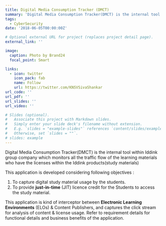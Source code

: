 ```yaml
---
title: Digital Media Consumption Tracker (DMCT)
summary: 'Digital Media Consumption Tracker(DMCT) is the internal tool within Iddink group company which monitors all the traffic flow of the learning materials who have the licenses within the Iddink products(study materials).'
tags:
  - CyberSecurity
date: '2018-06-05T00:00:00Z'

# Optional external URL for project (replaces project detail page).
external_link: ''

image:
  caption: Photo by Brand24
  focal_point: Smart

links:
  - icon: twitter
    icon_pack: fab
    name: Follow
    url: https://twitter.com/KNSVSivaShankar
url_code: ''
url_pdf: ''
url_slides: ''
url_video: ''

# Slides (optional).
#   Associate this project with Markdown slides.
#   Simply enter your slide deck's filename without extension.
#   E.g. `slides = "example-slides"` references `content/slides/example-slides.md`.
#   Otherwise, set `slides = ""`.
# slides: example
---
```


Digital Media Consumption Tracker(DMCT) is the internal tool within Iddink group company which monitors all the traffic flow of the learning materials who have the licenses within the Iddink products(study materials)

This application is developed considering following objectives :
1. To capture digital study material usage by the students.
2. To provide **just-in-time** (JIT) licence credit for the Students to access the study material.

This application is kind of interceptor between **Electronic Learning Environments** (ELOs) & Content Publishers, and captures the click stream for analysis of content & license usage.
Refer to requirement details for functional details and business benefits of the application.